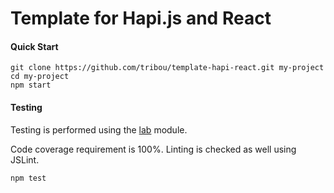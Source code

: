 # Template for Hapi.js and React

#### Quick Start

```
git clone https://github.com/tribou/template-hapi-react.git my-project
cd my-project
npm start
```

#### Testing

Testing is performed using the [lab](https://npm.org/packages/lab) module.

Code coverage requirement is 100%.
Linting is checked as well using JSLint.

```
npm test
```
